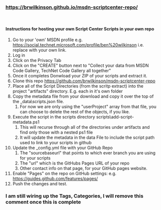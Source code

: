 ### https://brwilkinson.github.io/msdn-scriptcenter-repo/
</br>

#### Instructions for hosting your own Script Center Scripts in your own repo

1) Go to your 'own' MSDN profile e.g. https://social.technet.microsoft.com/profile/ben%20wilkinson i.e. replace with your own link.
1) Log in
1) Click on the Privacy Tab
1) Click on the "CREATE" button next to "Collect your data from MSDN Code Gallery, TechNet Code Gallery all together"
1) Once it completes Donwload your ZIP of your scripts and extract it.
1) Clone this repo https://github.com/brwilkinson/msdn-scriptcenter-repo
1) Place all of the Script Directories (from the scritp extract) into the project "artifacts" directory. E.g. each in it's own folder
1) Copy the metadata file from your download and copy it over the top of the _data\scripts.json file.
    1) For now we are only using the "userProject" array from that file, you can choose to delete the rest of the objects, if you like.
1) Execute the script in the scripts directory scripts\add-script-metadata.ps1
    1) This will recurse through all of the directories under artifacts and find only those with a nested ps1 file
    1) It will update the metadata in the data File to include the script path used to link to your scripts in github
1) Update the _config.yml file with your GitHub Repo
    1) The "sourcebaseurl" that points to which ever branch you are using for your scripts
    1) The "url" which is the GitHubs Pages URL of your repo
    1) Other contact info on that page, for your GitHub pages website.
1) Enable "Pages" on the repo on GitHub settings: e.g. https://guides.github.com/features/pages/
1) Push the changes and test.

### I am still wiring up the Tags, Categories, I will remove this comment once this is complete